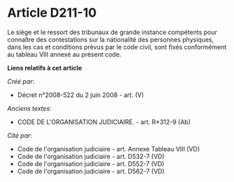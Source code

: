 # Article D211-10

Le siège et le ressort des tribunaux de grande instance compétents pour connaître des contestations sur la nationalité des
personnes physiques, dans les cas et conditions prévus par le code civil, sont fixés conformément au tableau VIII annexé au
présent code.

**Liens relatifs à cet article**

_Créé par_:

  - Décret n°2008-522 du 2 juin 2008 - art. (V)

_Anciens textes_:

  - CODE DE L'ORGANISATION JUDICIAIRE. - art. R*312-9 (Ab)

_Cité par_:

  - Code de l'organisation judiciaire - art. Annexe Tableau VIII (VD)
  - Code de l'organisation judiciaire - art. D532-7 (VD)
  - Code de l'organisation judiciaire - art. D552-7 (VD)
  - Code de l'organisation judiciaire - art. D562-7 (VD)
